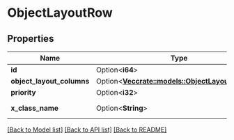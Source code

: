 # ObjectLayoutRow

## Properties

Name | Type | Description | Notes
------------ | ------------- | ------------- | -------------
**id** | Option<**i64**> |  | [optional][readonly]
**object_layout_columns** | Option<[**Vec<crate::models::ObjectLayoutColumn>**](ObjectLayoutColumn.md)> |  | [optional]
**priority** | Option<**i32**> |  | [optional]
**x_class_name** | Option<**String**> |  | [optional][readonly][default to com.liferay.object.admin.rest.dto.v1_0.ObjectLayoutRow]

[[Back to Model list]](../README.md#documentation-for-models) [[Back to API list]](../README.md#documentation-for-api-endpoints) [[Back to README]](../README.md)


